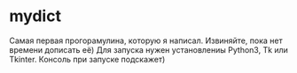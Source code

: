 # mydict
Самая первая прогорамулина, которую я написал. Извиняйте, пока нет времени дописать её) Для запуска нужен установлениы Python3, Tk или Tkinter. Консоль при запуске подскажет)
